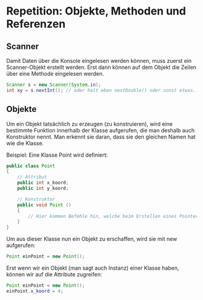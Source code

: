# Repetition: Objekte, Methoden und Referenzen

## Scanner
Damit Daten über die Konsole eingelesen werden können, muss zuerst ein Scanner-Objekt erstellt werden. Erst dann können auf dem Objekt die Zeilen über eine Methode eingelesen werden.

```java
Scanner s = new Scanner(System.in);
int xy = s.nextInt(); // oder halt eben nextDouble() oder sonst etwas....
```

## Objekte

Um ein Objekt tatsächlich zu erzeugen (zu konstruieren), wird eine bestimmte Funktion innerhalb der Klasse aufgerufen, die man deshalb auch Konstruktor nennt. Man erkennt sie daran, dass sie den gleichen Namen hat wie die Klasse.

Beispiel: Eine Klasse Point wird definiert:
```java
public class Point
{
    // Attribut 
    public int x_koord;
    public int y_koord;

    // Konstruktor
    public void Point ()
    {
        // Hier kommen Befehle hin, welche beim Erstellen eines Pointers ausgeführt werden sollen
    }
}
```
Um aus dieser Klasse nun ein Objekt zu erschaffen, wird sie mit new aufgerufen:
```java
Point einPoint = new Point();
```
Erst wenn wir ein Objekt (man sagt auch Instanz) einer Klasse haben, können wir auf die Attribute zugreifen:
```java
Point einPoint = new Point();
einPoint.x_koord = 4;
```

